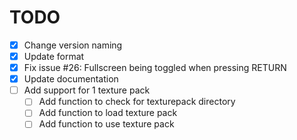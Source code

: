 # TODO

* [x] Change version naming
* [x] Update format
* [x] Fix issue #26: Fullscreen being toggled when pressing RETURN
* [x] Update documentation
* [ ] Add support for 1 texture pack
  * [ ] Add function to check for texturepack directory
  * [ ] Add function to load texture pack
  * [ ] Add function to use texture pack
